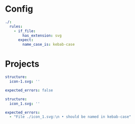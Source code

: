 # Config

```yaml
./:
  rules:
    - if_file:
        has_extension: svg
      expect:
        name_case_is: kebab-case
```

# Projects

```yaml
structure:
  icon-1.svg: ''

expected_errors: false
```

```yaml
structure:
  icon_1.svg: ''

expected_errors:
  - "File ./icon_1.svg:\n • should be named in kebab-case"
```
